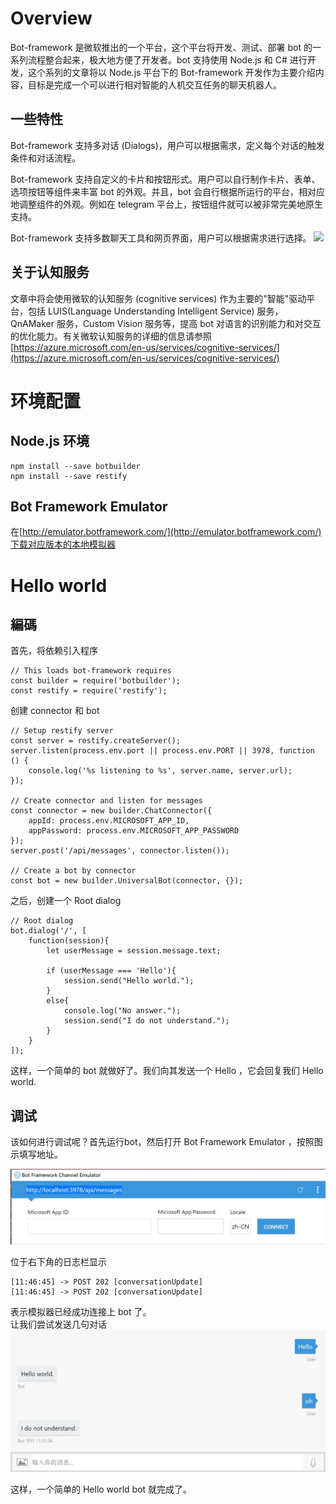 # Overview

Bot-framework 是微软推出的一个平台，这个平台将开发、测试、部署 bot 的一系列流程整合起来，极大地方便了开发者。bot 支持使用 Node.js 和 C# 进行开发，这个系列的文章将以 Node.js 平台下的 Bot-framework 开发作为主要介绍内容，目标是完成一个可以进行相对智能的人机交互任务的聊天机器人。

## 一些特性

Bot-framework 支持多对话 (Dialogs)，用户可以根据需求，定义每个对话的触发条件和对话流程。

Bot-framework 支持自定义的卡片和按钮形式。用户可以自行制作卡片、表单、选项按钮等组件来丰富 bot 的外观。并且，bot 会自行根据所运行的平台，相对应地调整组件的外观。例如在 telegram 平台上，按钮组件就可以被非常完美地原生支持。

Bot-framework 支持多数聊天工具和网页界面，用户可以根据需求进行选择。
![](https://docs.microsoft.com/en-us/bot-framework/media/portal-channels-list.png)

## 关于认知服务

文章中将会使用微软的认知服务 (cognitive services) 作为主要的"智能"驱动平台，包括 LUIS(Language Understanding Intelligent Service) 服务，QnAMaker 服务，Custom Vision 服务等，提高 bot 对语言的识别能力和对交互的优化能力。有关微软认知服务的详细的信息请参照  
[https://azure.microsoft.com/en-us/services/cognitive-services/](https://azure.microsoft.com/en-us/services/cognitive-services/)

# 环境配置

## Node.js 环境

```
npm install --save botbuilder
npm install --save restify
```

## Bot Framework Emulator

在[http://emulator.botframework.com/](http://emulator.botframework.com/)下载对应版本的本地模拟器

# Hello world

## 編碼

首先，将依赖引入程序
```
// This loads bot-framework requires
const builder = require('botbuilder');
const restify = require('restify');
```

创建 connector 和 bot
```
// Setup restify server
const server = restify.createServer();
server.listen(process.env.port || process.env.PORT || 3978, function () {
    console.log('%s listening to %s', server.name, server.url);
});

// Create connector and listen for messages
const connector = new builder.ChatConnector({
    appId: process.env.MICROSOFT_APP_ID,
    appPassword: process.env.MICROSOFT_APP_PASSWORD
});
server.post('/api/messages', connector.listen());

// Create a bot by connector
const bot = new builder.UniversalBot(connector, {});
```
之后，创建一个 Root dialog 
```
// Root dialog
bot.dialog('/', [
    function(session){
        let userMessage = session.message.text;

        if (userMessage === 'Hello'){
            session.send("Hello world.");
        }
        else{
            console.log("No answer.");
            session.send("I do not understand.");
        }
    }
]);
``` 

这样，一个简单的 bot 就做好了。我们向其发送一个 Hello ，它会回复我们 Hello world.

## 调试

该如何进行调试呢？首先运行bot，然后打开 Bot Framework Emulator ，按照图示填写地址。

![Bot framework 配置](0_environment_configuration_and_hello_world/images/1.jpg)

位于右下角的日志栏显示
```
[11:46:45] -> POST 202 [conversationUpdate] 
[11:46:45] -> POST 202 [conversationUpdate] 
```
表示模拟器已经成功连接上 bot 了。  
让我们尝试发送几句对话
![Bot framework 对话测试](0_environment_configuration_and_hello_world/images/2.jpg)

这样，一个简单的 Hello world bot 就完成了。
